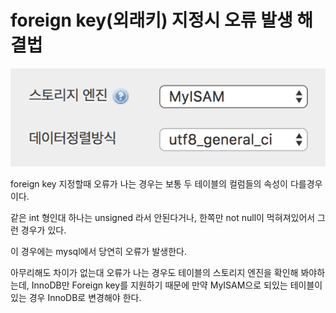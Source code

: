 # foreign key(외래키) 지정시 오류 발생 해결법

![](../img/database/1.png)

foreign key 지정할때 오류가 나는 경우는 보통 두 테이블의 컬럼들의 속성이 다를경우이다.

같은 int 형인대 하나는 unsigned 라서 안된다거나, 한쪽만 not null이 먹혀져있어서 그런 경우가 있다.

이 경우에는 mysql에서 당연히 오류가 발생한다.

아무리해도 차이가 없는대 오류가 나는 경우도 테이블의 스토리지 엔진을 확인해 봐야하는데,
InnoDB만 Foreign key를 지원하기 때문에 만약 MyISAM으로 되있는 테이블이 있는 경우 InnoDB로 변경해야 한다.
